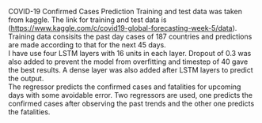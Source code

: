 COVID-19 Confirmed Cases Prediction
Training and test data was taken from kaggle. The link for training and test data is (https://www.kaggle.com/c/covid19-global-forecasting-week-5/data). Training data consisits the past day cases of 187 countries and predictions are made according to that for the next 45 days.
</br>
I have use four LSTM layers with 16 units in each layer. Dropout of 0.3 was also added to prevent the model from overfitting and timestep of 40 gave the best results. A dense layer was also added after LSTM layers to predict the output. 
</br>
The regressor predicts the confirmed cases and fatalities for upcoming days with some avoidable error. Two regressors are used, one predicts the confirmed cases after observing the past trends and the other one predicts the fatalities. 
